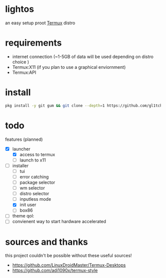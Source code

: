 # lightos
an easy setup proot [Termux](https://github.com/termux/termux-app) distro

# requirements
- internet connection (~1-5GB of data will be used depending on distro choice )
- Termux:X11 (if you plan to use a graphical enviornment) 
- Termux:API
# install
```bash
pkg install -y git gum && git clone --depth=1 https://github.com/gl1tch638/lightos.git && cd lightos/.lightos && chmod +x setup.sh && ./setup.sh
```
# todo

features (planned)
- [x] launcher
  - [x] access to termux
  - [ ] launch to x11

- [ ] installer
  - [ ] tui
  - [ ] error catching
  - [ ] package selector
  - [ ] wm selector
  - [ ] distro selector
  - [ ] inputless mode
  - [x] init user
  - [ ] box86

- [ ] theme
qol:
- [ ] convienent way to start hardware accelerated

# sources and thanks
this project couldn't be possible without these useful sources!
- https://github.com/LinuxDroidMaster/Termux-Desktops
- https://github.com/adi1090x/termux-style

